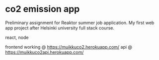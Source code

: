 # co2 emission app
Preliminary assignment for Reaktor summer job application.
My first web app project after Helsinki university full stack course.

react, node 

frontend working @ https://muikkuco2.herokuapp.com/
api @ https://muikkuco2api.herokuapp.com/
